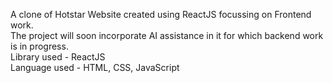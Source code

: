 A clone of Hotstar Website created using ReactJS focussing on Frontend work. <br/>
The project will soon incorporate AI assistance in it for which backend work is in progress. <br/>
Library used  - ReactJS <br/>
Language used - HTML, CSS, JavaScript <br/>
